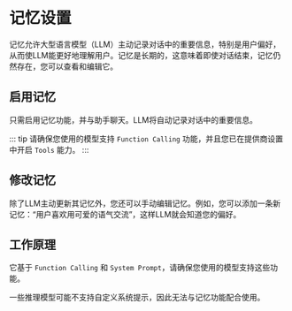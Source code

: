 # 记忆设置

记忆允许大型语言模型（LLM）主动记录对话中的重要信息，特别是用户偏好，从而使LLM能更好地理解用户。记忆是长期的，这意味着即使对话结束，记忆仍然存在，您可以查看和编辑它。

## 启用记忆

只需启用记忆功能，并与助手聊天。LLM将自动记录对话中的重要信息。

::: tip
请确保您使用的模型支持 `Function Calling` 功能，并且您已在提供商设置中开启 `Tools` 能力。
:::

## 修改记忆

除了LLM主动更新其记忆外，您还可以手动编辑记忆。例如，您可以添加一条新记忆：“用户喜欢用可爱的语气交流”，这样LLM就会知道您的偏好。

## 工作原理

它基于 `Function Calling` 和 `System Prompt`，请确保您使用的模型支持这些功能。

一些推理模型可能不支持自定义系统提示，因此无法与记忆功能配合使用。